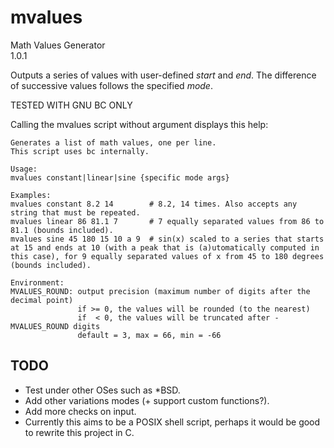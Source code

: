 # mvalues
Math Values Generator  
1.0.1

Outputs a series of values with user-defined *start* and *end*. The difference of successive values follows the specified *mode*.

TESTED WITH GNU BC ONLY

Calling the mvalues script without argument displays this help:
```
Generates a list of math values, one per line.
This script uses bc internally.

Usage:
mvalues constant|linear|sine {specific mode args}

Examples:
mvalues constant 8.2 14        # 8.2, 14 times. Also accepts any string that must be repeated.
mvalues linear 86 81.1 7       # 7 equally separated values from 86 to 81.1 (bounds included).
mvalues sine 45 180 15 10 a 9  # sin(x) scaled to a series that starts at 15 and ends at 10 (with a peak that is (a)utomatically computed in this case), for 9 equally separated values of x from 45 to 180 degrees (bounds included).

Environment:
MVALUES_ROUND: output precision (maximum number of digits after the decimal point)
               if >= 0, the values will be rounded (to the nearest)
               if  < 0, the values will be truncated after -MVALUES_ROUND digits
               default = 3, max = 66, min = -66
```

## TODO

- Test under other OSes such as \*BSD.
- Add other variations modes (+ support custom functions?).
- Add more checks on input.
- Currently this aims to be a POSIX shell script, perhaps it would be good to rewrite this project in C.
